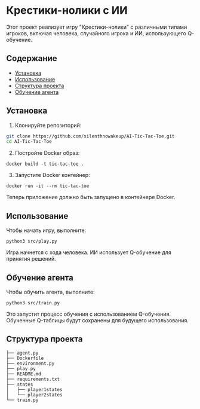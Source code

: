 # Крестики-нолики с ИИ

Этот проект реализует игру "Крестики-нолики" с различными типами игроков, включая человека, случайного игрока и ИИ, использующего Q-обучение.

## Содержание

- [Установка](#установка)
- [Использование](#использование)
- [Структура проекта](#структура-проекта)
- [Обучение агента](#обучение-агента)

## Установка

1. Клонируйте репозиторий:

```sh
git clone https://github.com/silenthnowakeup/AI-Tic-Tac-Toe.git
cd AI-Tic-Tac-Toe
```
2. Постройте Docker образ:

```
docker build -t tic-tac-toe .
```

3. Запустите Docker контейнер:

```
docker run -it --rm tic-tac-toe
```

Теперь приложение должно быть запущено в контейнере Docker.

## Использование

Чтобы начать игру, выполните:

```
python3 src/play.py
```
Игра начнется с хода человека. ИИ использует Q-обучение для принятия решений.

## Обучение агента

Чтобы обучить агента, выполните:

```
python3 src/train.py
```

Это запустит процесс обучения с использованием Q-обучения. Обученные Q-таблицы будут сохранены для будущего использования.

## Структура проекта

```
├── agent.py
├── Dockerfile
├── environment.py
├── play.py
├── README.md
├── requirements.txt
├── states
│   ├── player1states
│   └── player2states
└── train.py
```